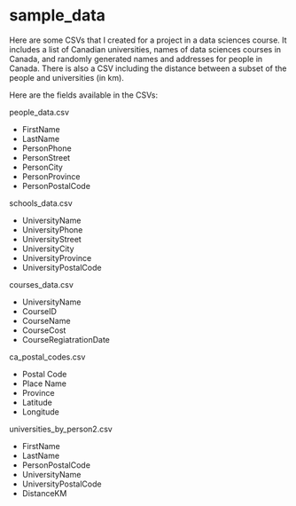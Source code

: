 # sample_data

Here are some CSVs that I created for a project in a data sciences course. It includes a list of Canadian universities, names of data sciences courses in Canada, 
and randomly generated names and addresses for people in Canada. There is also a CSV including the distance between a subset of the people and universities (in km). 

Here are the fields available in the CSVs:

people_data.csv
- FirstName
- LastName
- PersonPhone
- PersonStreet
- PersonCity
- PersonProvince
- PersonPostalCode

schools_data.csv
- UniversityName
- UniversityPhone
- UniversityStreet
- UniversityCity
- UniversityProvince
- UniversityPostalCode

courses_data.csv
- UniversityName
- CourseID
- CourseName
- CourseCost
- CourseRegiatrationDate

ca_postal_codes.csv
- Postal Code
- Place Name
- Province
- Latitude
- Longitude

universities_by_person2.csv
- FirstName
- LastName
- PersonPostalCode
- UniversityName
- UniversityPostalCode
- DistanceKM

